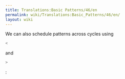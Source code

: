 ```yaml
---
title: Translations:Basic Patterns/46/en
permalink: wiki/Translations:Basic_Patterns/46/en/
layout: wiki
---
```


We can also schedule patterns across cycles using

``` Haskell
<
```

and

``` Haskell
>
```

:
